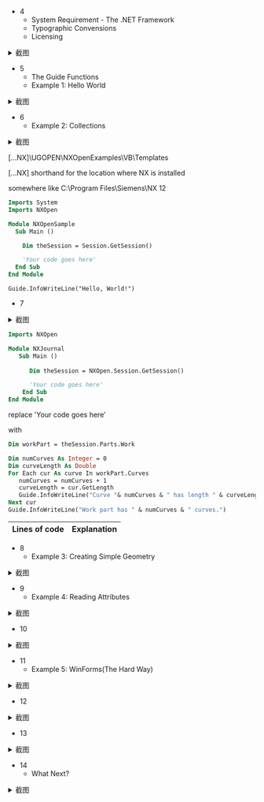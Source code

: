 
- 4
  - System Requirement - The .NET Framework
  - Typographic Convensions
  - Licensing

<details>
<summary> 截图 </summary>
  
![4831695030602_ pic](https://github.com/ChenxingWang93/Using-NX-Open-to-Improve-Workflows/assets/31954987/9851fd9d-658f-4032-9113-d85d22d5027f)
</details>

- 5
  - The Guide Functions
  - Example 1: Hello World

<details>
<summary> 截图 </summary>
  
![4851695030602_ pic](https://github.com/ChenxingWang93/Using-NX-Open-to-Improve-Workflows/assets/31954987/05f32edd-2ad3-4740-8869-ae9d0dfbcdd9)
</details>


- 6
  - Example 2: Collections

<details>
<summary> 截图 </summary>

![4861695030603_ pic](https://github.com/ChenxingWang93/Using-NX-Open-to-Improve-Workflows/assets/31954987/5ff5cf66-65c3-468a-9b10-b8bd2094dba9)
</details>

[...NX]\UGOPEN\NXOpenExamples\VB\Templates

[...NX] shorthand for the location where NX is installed

somewhere like C:\Program Files\Siemens\NX 12

``` vb
Imports System
Imports NXOpen

Module NXOpenSample
  Sub Main ()

    Dim theSession = Session.GetSession()

    'Your code goes here'
  End Sub
End Module
```

```
Guide.InfoWriteLine("Hello, World!")
```

- 7
<details>
<summary> 截图 </summary>
  
![4871695030603_ pic](https://github.com/ChenxingWang93/Using-NX-Open-to-Improve-Workflows/assets/31954987/a3340f2c-7114-4852-802c-5ff149ea1a87)
</details>

``` vb
Imports NXOpen

Module NXJournal
   Sub Main ()
      
      Dim theSession = NXOpen.Session.GetSession()

      'Your code goes here'
    End Sub
End Module
```

replace 'Your code goes here' 

with

``` vb
Dim workPart = theSession.Parts.Work

Dim numCurves As Integer = 0
Dim curveLength As Double
For Each cur As curve In workPart.Curves
   numCurves = numCurves + 1
   curveLength = cur.GetLength
   Guide.InfoWriteLine("Curve "& numCurves & " has length " & curveLength)
Next cur
Guide.InfoWriteLine("Work part has " & numCurves & " curves.")
```

|Lines of code|Explanation|
|-------------|-----------|

- 8
  - Example 3: Creating Simple Geometry
 
<details>
<summary> 截图 </summary>
  
![4881695030603_ pic](https://github.com/ChenxingWang93/Using-NX-Open-to-Improve-Workflows/assets/31954987/d07434c5-6835-4d35-81c5-816119b6082f)
</details>

- 9
  - Example 4: Reading Attributes

<details>
<summary> 截图 </summary>

![4841695030602_ pic](https://github.com/ChenxingWang93/Using-NX-Open-to-Improve-Workflows/assets/31954987/e5a377c2-da68-4932-8106-aac0059bcbb4)
</details>

- 10

<details>
<summary> 截图 </summary>

![4891695030604_ pic](https://github.com/ChenxingWang93/Using-NX-Open-to-Improve-Workflows/assets/31954987/31e69ddf-b330-4f18-853f-477ec6a93c65)
</details>

- 11
  - Example 5: WinForms(The Hard Way)

<details>
<summary> 截图 </summary>
  
![4901695030604_ pic](https://github.com/ChenxingWang93/Using-NX-Open-to-Improve-Workflows/assets/31954987/681f9b30-fc90-4c7a-b637-c3ce54426374)
</details>

- 12

<details>
<summary> 截图 </summary>

![4911695030605_ pic](https://github.com/ChenxingWang93/Using-NX-Open-to-Improve-Workflows/assets/31954987/f1da57a0-7046-46c7-8abe-7684470b5ea6)
</details>

- 13

<details>
<summary> 截图 </summary>

![5131695714647_ pic_hd](https://github.com/ChenxingWang93/Using-NX-Open-to-Improve-Workflows/assets/31954987/2d161aed-841b-4dc4-a48a-d4acfa66a5ea)
</details>

- 14
  - What Next?

<details>
<summary> 截图 </summary>

![5141695714667_ pic](https://github.com/ChenxingWang93/Using-NX-Open-to-Improve-Workflows/assets/31954987/542b0d38-6ded-4721-a4b4-abe43a9edae8)
</details>
